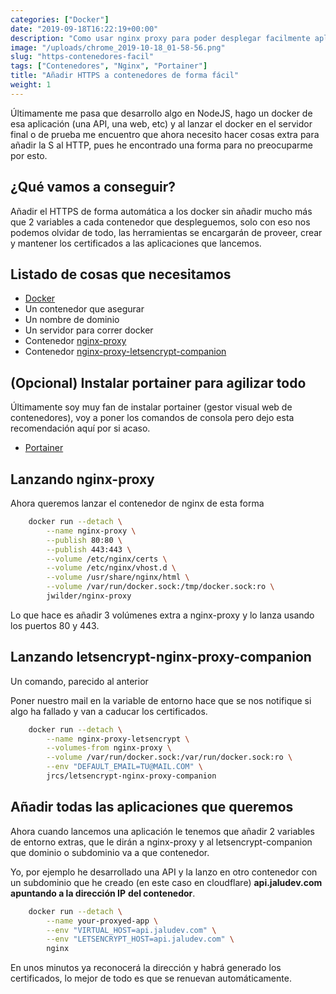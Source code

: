 ```yaml
---
categories: ["Docker"]
date: "2019-09-18T16:22:19+00:00"
description: "Como usar nginx proxy para poder desplegar facilmente aplicaciones o webs dotando de HTTPS sin esfuerzo"
image: "/uploads/chrome_2019-10-18_01-58-56.png"
slug: "https-contenedores-facil"
tags: ["Contenedores", "Nginx", "Portainer"]
title: "Añadir HTTPS a contenedores de forma fácil"
weight: 1
---
```


Últimamente me pasa que desarrollo algo en NodeJS, hago un docker de esa aplicación (una API, una web, etc) y al lanzar el docker en el servidor final o de prueba me encuentro que ahora necesito hacer cosas extra para añadir la S al HTTP, pues he encontrado una forma para no preocuparme por esto.

## ¿Qué vamos a conseguir?

Añadir el HTTPS de forma automática a los docker sin añadir mucho más que 2 variables a cada contenedor que despleguemos, solo con eso nos podemos olvidar de todo, las herramientas se encargarán de proveer, crear y mantener los certificados a las aplicaciones que lancemos.

## Listado de cosas que necesitamos

* [Docker](https://www.docker.com/)
* Un contenedor que asegurar
* Un nombre de dominio
* Un servidor para correr docker
* Contenedor [nginx-proxy](https://github.com/jwilder/nginx-proxy)
* Contenedor [nginx-proxy-letsencrypt-companion](https://github.com/JrCs/docker-letsencrypt-nginx-proxy-companion)

## (Opcional) Instalar portainer para agilizar todo

Últimamente soy muy fan de instalar portainer (gestor visual web de contenedores), voy a poner los comandos de consola pero dejo esta recomendación aquí por si acaso.

* [Portainer](https://www.portainer.io/)

## Lanzando nginx-proxy

Ahora queremos lanzar el contenedor de nginx de esta forma

```bash
    docker run --detach \
        --name nginx-proxy \
        --publish 80:80 \
        --publish 443:443 \
        --volume /etc/nginx/certs \
        --volume /etc/nginx/vhost.d \
        --volume /usr/share/nginx/html \
        --volume /var/run/docker.sock:/tmp/docker.sock:ro \
        jwilder/nginx-proxy

```

Lo que hace es añadir 3 volúmenes extra a nginx-proxy y lo lanza usando los puertos 80 y 443.

## Lanzando letsencrypt-nginx-proxy-companion

Un comando, parecido al anterior

Poner nuestro mail en la variable de entorno hace que se nos notifique si algo ha fallado y van a caducar los certificados.

```bash
    docker run --detach \
        --name nginx-proxy-letsencrypt \
        --volumes-from nginx-proxy \
        --volume /var/run/docker.sock:/var/run/docker.sock:ro \
        --env "DEFAULT_EMAIL=TU@MAIL.COM" \
        jrcs/letsencrypt-nginx-proxy-companion

```

## Añadir todas las aplicaciones que queremos

Ahora cuando lancemos una aplicación le tenemos que añadir 2 variables de entorno extras, que le dirán a nginx-proxy y al letsencrypt-companion que dominio o subdominio va a que contenedor.

Yo, por ejemplo he desarrollado una API y la lanzo en otro contenedor con un subdominio que he creado (en este caso en cloudflare) **api.jaludev.com** **apuntando a la dirección IP** **del contenedor**.

```bash
    docker run --detach \
        --name your-proxyed-app \
        --env "VIRTUAL_HOST=api.jaludev.com" \
        --env "LETSENCRYPT_HOST=api.jaludev.com" \
        nginx
```

En unos minutos ya reconocerá la dirección y habrá generado los certificados, lo mejor de todo es que se renuevan automáticamente.